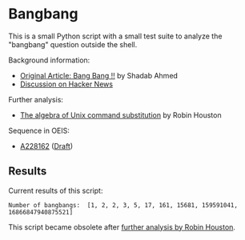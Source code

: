 Bangbang
========

This is a small Python script
with a small test suite
to analyze the "bangbang" question
outside the shell.

Background information:

* [Original Article: Bang Bang !!](http://shadabahmed.com/blog/2013/08/16/bang-bang) by Shadab Ahmed
* [Discussion on Hacker News](https://news.ycombinator.com/item?id=6223022)

Further analysis:

* [The algebra of Unix command substitution](http://bosker.wordpress.com/2013/08/16/using-group-theory-to-understand-unix-command-substitution/) by Robin Houston

Sequence in OEIS:

* [A228162](https://oeis.org/A228162) ([Draft](https://oeis.org/draft/A228162))


Results
-------

Current results of this script:

    Number of bangbangs:  [1, 2, 2, 3, 5, 17, 161, 15681, 159591041, 16866847940875521]

This script became obsolete after
[further analysis by Robin Houston](http://bosker.wordpress.com/2013/08/16/using-group-theory-to-understand-unix-command-substitution/).
